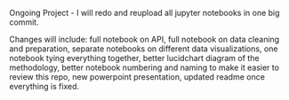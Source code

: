 Ongoing Project - I will redo and reupload all jupyter notebooks in one big commit.

Changes will include: full notebook on API,
            full notebook on data cleaning and preparation, 
            separate notebooks on different data visualizations, 
            one notebook tying everything together,
            better lucidchart diagram of the methodology,
            better notebook numbering and naming to make it easier to review this repo,
            new powerpoint presentation,
            updated readme once everything is fixed.
